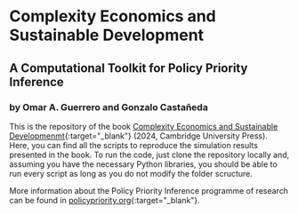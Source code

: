 # Complexity Economics and Sustainable Development
## A Computational Toolkit for Policy Priority Inference

### by Omar A. Guerrero and Gonzalo Castañeda

This is the repository of the book [Complexity Economics and Sustainable Developmenmt](https://www.cambridge.org/core/books/complexity-economics-and-sustainable-development/BD6CCB51DF29A5FE3638B3B99C7D0CB1){:target="_blank"} (2024, Cambridge University Press). Here, you can find all the scripts to reproduce the simulation results presented in the book. To run the code, just clone the repository locally and, assuming you have the necessary Python libraries, you should be able to run every script as long as you do not modify the folder scructure.

More information about the Policy Priority Inference programme of research can be found in [policypriority.org](https://policypriority.org){:target="_blank"}.
